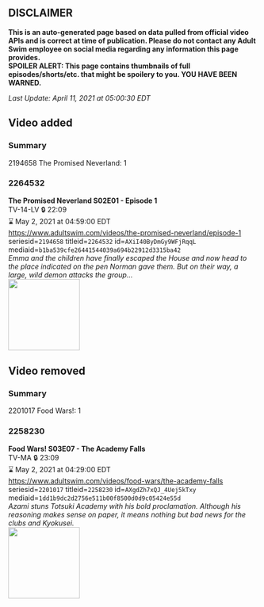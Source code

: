 ## DISCLAIMER
**This is an auto-generated page based on data pulled from official video APIs and is correct at time of publication. Please do not contact any Adult Swim employee on social media regarding any information this page provides.**  
**SPOILER ALERT: This page contains thumbnails of full episodes/shorts/etc. that might be spoilery to you. YOU HAVE BEEN WARNED.**  

_Last Update: April 11, 2021 at 05:00:30 EDT_
## Video added
### Summary
2194658 The Promised Neverland: 1  
### 2264532
**The Promised Neverland S02E01 - Episode 1**  
TV-14-LV 🔒 22:09  
⌛ May 2, 2021 at 04:59:00 EDT  
https://www.adultswim.com/videos/the-promised-neverland/episode-1  
seriesid=`2194658` titleid=`2264532` id=`AXiI40ByDmGy9WFjRqqL` mediaid=`b1ba539cfe26441544039a694b22912d3315ba42`  
_Emma and the children have finally escaped the House and now head to the place indicated on the pen Norman gave them. But on their way, a large, wild demon attacks the group…_  
<a href="https://media.cdn.adultswim.com/uploads/20210331/thumbnails/2_213311124542-PromisedNeverland2_001_Episode1.jpg"><img src="https://media.cdn.adultswim.com/uploads/20210331/thumbnails/2_213311124542-PromisedNeverland2_001_Episode1.jpg" height="144px" /></a>
## Video removed
### Summary
2201017 Food Wars!: 1  
### 2258230
**Food Wars! S03E07 - The Academy Falls**  
TV-MA 🔒 23:09  
⌛ May 2, 2021 at 04:29:00 EDT  
https://www.adultswim.com/videos/food-wars/the-academy-falls  
seriesid=`2201017` titleid=`2258230` id=`AXgdZh7xQJ_4Uej5kTxy` mediaid=`1dd1b9dc2d2756e511b00f8500d0d9c05424e55d`  
_Azami stuns Totsuki Academy with his bold proclamation. Although his reasoning makes sense on paper, it means nothing but bad news for the clubs and Kyokusei._  
<a href="https://media.cdn.adultswim.com/uploads/20210310/thumbnails/2_213101328521-FoodWars_044_AcademyFalls.jpg"><img src="https://media.cdn.adultswim.com/uploads/20210310/thumbnails/2_213101328521-FoodWars_044_AcademyFalls.jpg" height="144px" /></a>
